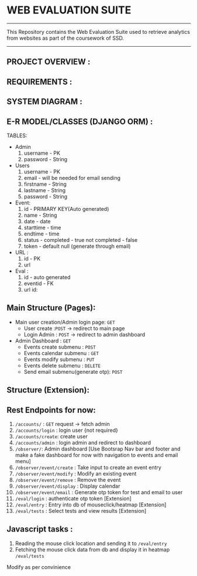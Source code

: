 # WEB EVALUATION SUITE
<hr>
This Repository contains the Web Evaluation Suite used to retrieve analytics from websites as part of the coursework of SSD.
<hr>

## PROJECT OVERVIEW :

## REQUIREMENTS :

## SYSTEM DIAGRAM :

## E-R MODEL/CLASSES (DJANGO ORM) :
TABLES:
* Admin
    1. username - PK
    5. password - String
* Users
    1. username - PK
    2. email - will be needed for email sending
    3. firstname - String
    4. lastname - String
    5. password - String
* Event:
    1. id - PRIMARY KEY(Auto generated)
    2. name - String
    3. date - date
    4. starttime - time
    5. endtime - time
    6. status - completed - true not completed - false
    7. token - default null (generate through email)
* URL :
    1. id - PK
    2. url
* Eval :
    1. id - auto generated
    2. eventid - FK
    3. url id:
## Main Structure (Pages):
* Main user creation/Admin login page: `GET`
    * User create :`POST`   -> redirect to main page
    * Login Admin : `POST`  -> redirect to admin dashboard
* Admin Dashboard : `GET`
    * Events create submenu : `POST`
    * Events calendar submenu : `GET`
    * Events modify submenu : `PUT`
    * Events delete submenu : `DELETE`
    * Send email submenu(generate otp): `POST`
## Structure (Extension):

## Rest Endpoints for now:

1. `/accounts/` : `GET` request -> fetch admin 
2. `/accounts/login` : login user {not required}
3. `/accounts/create`: create user
4. `/accounts/admin` : login admin and redirect to dashboard
5. `/observer/`: Admin dashboard [Use Bootsrap Nav bar and footer and make a fake dashboard for now with navigation to events and email menu]
6. `/observer/event/create` : Take input to create an event entry
7. `/observer/event/modify` : Modify an existing event
8. `/observer/event/remove` : Remove the event
9. `/observer/event/display` : Display calendar
10. `/observer/event/email` : Generate otp token for test and email to user
11. `/eval/login` : authenticate otp token [Extension]
12. `/eval/entry` : Entry into db of mouseclick/heatmap [Extension]
13. `/eval/tests` : Select tests and view results [Extension]
## Javascript tasks :
1. Reading the mouse click location and sending it to `/eval/entry`
2. Fetching the mouse click data from db and display it in heatmap `/eval/tests`

Modify as per convinience